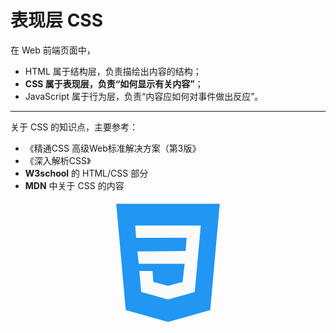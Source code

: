 # 表现层 CSS

在 Web 前端页面中，

* HTML 属于结构层，负责描绘出内容的结构；
* **CSS 属于表现层，负责“如何显示有关内容”**；
* JavaScript 属于行为层，负责“内容应如何对事件做出反应”。

<hr>

关于 CSS 的知识点，主要参考： 

* 《精通CSS 高级Web标准解决方案（第3版》
* 《深入解析CSS》
* **W3school** 的 HTML/CSS 部分
* **MDN** 中关于 CSS 的内容

<div style="text-align: center">
  <svg t="1595038960277" class="icon" viewBox="0 0 1024 1024" version="1.1" xmlns="http://www.w3.org/2000/svg" p-id="837" width="200" height="200"><path d="M88.064 27.648l77.824 871.424L512 996.352l346.112-97.28 77.824-871.424z" fill="#2196F3" p-id="838"></path><path d="M771.072 312.32l-10.24 109.568-29.696 328.704L512 811.008l-220.16-60.416-14.336-172.032h107.52l7.168 89.088L512 700.416l119.808-32.768 16.384-148.48-375.808 1.024-11.264-101.376 395.264-4.096 8.192-108.544-413.696 1.024-7.168-101.376h536.576z" fill="#FAFAFA" p-id="839"></path></svg>
</div>
